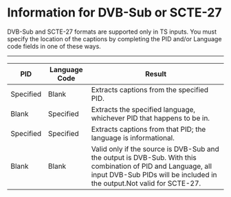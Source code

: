 # Information for DVB\-Sub or SCTE\-27<a name="dvb-sub-or-scte27"></a>

DVB\-Sub and SCTE\-27 formats are supported only in TS inputs\. You must specify the location of the captions by completing the PID and/or Language code fields in one of these ways\.


****  

| PID | Language Code | Result | 
| --- | --- | --- | 
| Specified | Blank | Extracts captions from the specified PID\. | 
| Blank | Specified | Extracts the specified language, whichever PID that happens to be in\. | 
| Specified | Specified | Extracts captions from that PID; the language is informational\. | 
| Blank | Blank | Valid only if the source is DVB\-Sub and the output is DVB\-Sub\. With this combination of PID and Language, all input DVB\-Sub PIDs will be included in the output\.Not valid for SCTE\-27\. | 